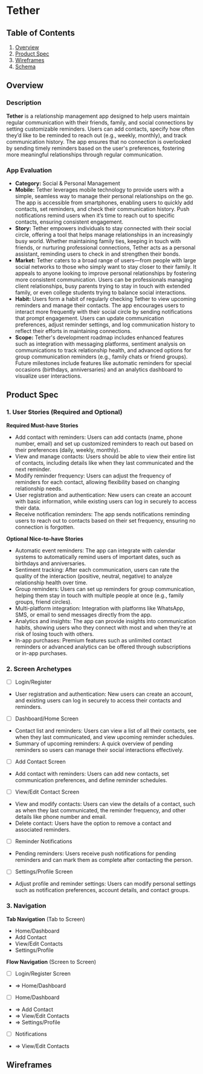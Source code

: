 # Tether

## Table of Contents

1. [Overview](#Overview)
2. [Product Spec](#Product-Spec)
3. [Wireframes](#Wireframes)
4. [Schema](#Schema)

## Overview

### Description

**Tether** is a relationship management app designed to help users maintain regular communication with their friends, family, and social connections by setting customizable reminders. Users can add contacts, specify how often they’d like to be reminded to reach out (e.g., weekly, monthly), and track communication history. The app ensures that no connection is overlooked by sending timely reminders based on the user's preferences, fostering more meaningful relationships through regular communication.

### App Evaluation
   - **Category:** Social & Personal Management
   - **Mobile:** Tether leverages mobile technology to provide users with a simple, seamless way to manage their personal relationships on the go. The app is accessible from smartphones, enabling users to quickly add contacts, set reminders, and check their communication history. Push notifications remind users when it’s time to reach out to specific contacts, ensuring consistent engagement.
   - **Story:** Tether empowers individuals to stay connected with their social circle, offering a tool that helps manage relationships in an increasingly busy world. Whether maintaining family ties, keeping in touch with friends, or nurturing professional connections, Tether acts as a personal assistant, reminding users to check in and strengthen their bonds.
   - **Market:** Tether caters to a broad range of users—from people with large social networks to those who simply want to stay closer to their family. It appeals to anyone looking to improve personal relationships by fostering more consistent communication. Users can be professionals managing client relationships, busy parents trying to stay in touch with extended family, or even college students trying to balance social interactions.
   - **Habit:** Users form a habit of regularly checking Tether to view upcoming reminders and manage their contacts. The app encourages users to interact more frequently with their social circle by sending notifications that prompt engagement. Users can update communication preferences, adjust reminder settings, and log communication history to reflect their efforts in maintaining connections.
   - **Scope:** Tether's development roadmap includes enhanced features such as integration with messaging platforms, sentiment analysis on communications to track relationship health, and advanced options for group communication reminders (e.g., family chats or friend groups). Future milestones include features like automatic reminders for special occasions (birthdays, anniversaries) and an analytics dashboard to visualize user interactions.

## Product Spec

### 1. User Stories (Required and Optional)

**Required Must-have Stories**

* Add contact with reminders: Users can add contacts (name, phone number, email) and set up customized reminders to reach out based on their preferences (daily, weekly, monthly).
* View and manage contacts: Users should be able to view their entire list of contacts, including details like when they last communicated and the next reminder.
* Modify reminder frequency: Users can adjust the frequency of reminders for each contact, allowing flexibility based on changing relationship needs.
* User registration and authentication: New users can create an account with basic information, while existing users can log in securely to access their data.
* Receive notification reminders: The app sends notifications reminding users to reach out to contacts based on their set frequency, ensuring no connection is forgotten.

**Optional Nice-to-have Stories**

* Automatic event reminders: The app can integrate with calendar systems to automatically remind users of important dates, such as birthdays and anniversaries.
* Sentiment tracking: After each communication, users can rate the quality of the interaction (positive, neutral, negative) to analyze relationship health over time.
* Group reminders: Users can set up reminders for group communication, helping them stay in touch with multiple people at once (e.g., family groups, friend circles).
* Multi-platform integration: Integration with platforms like WhatsApp, SMS, or email to send messages directly from the app.
* Analytics and insights: The app can provide insights into communication habits, showing users who they connect with most and when they’re at risk of losing touch with others.
* In-app purchases: Premium features such as unlimited contact reminders or advanced analytics can be offered through subscriptions or in-app purchases.


### 2. Screen Archetypes

- [ ] Login/Register
* User registration and authentication: New users can create an account, and existing users can log in securely to access their contacts and reminders.

- [ ] Dashboard/Home Screen
* Contact list and reminders: Users can view a list of all their contacts, see when they last communicated, and view upcoming reminder schedules.
* Summary of upcoming reminders: A quick overview of pending reminders so users can manage their social interactions effectively.

- [ ] Add Contact Screen
* Add contact with reminders: Users can add new contacts, set communication preferences, and define reminder schedules.

- [ ] View/Edit Contact Screen
* View and modify contacts: Users can view the details of a contact, such as when they last communicated, the reminder frequency, and other details like phone number and email.
* Delete contact: Users have the option to remove a contact and associated reminders.

- [ ] Reminder Notifications
* Pending reminders: Users receive push notifications for pending reminders and can mark them as complete after contacting the person.

- [ ] Settings/Profile Screen
* Adjust profile and reminder settings: Users can modify personal settings such as notification preferences, account details, and contact groups.

### 3. Navigation

**Tab Navigation** (Tab to Screen)

* Home/Dashboard
* Add Contact
* View/Edit Contacts
* Settings/Profile

**Flow Navigation** (Screen to Screen)

- [ ] Login/Register Screen
* => Home/Dashboard

- [ ] Home/Dashboard
* => Add Contact
* => View/Edit Contacts
* => Settings/Profile

- [ ] Notifications
* => View/Edit Contacts

## Wireframes
